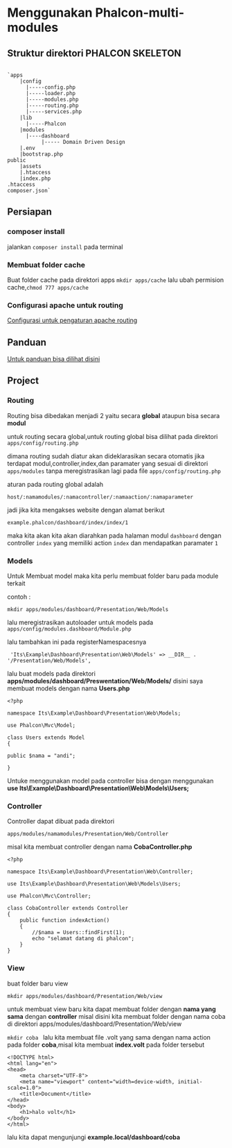 # Menggunakan Phalcon-multi-modules
## Struktur direktori PHALCON SKELETON

```

`apps
    |config
      |-----config.php
      |-----loader.php
      |-----modules.php
      |-----routing.php
      |-----services.php
    |lib
      |-----Phalcon
    |modules
      |----dashboard
           |----- Domain Driven Design
    |.env
    |bootstrap.php
public
    |assets
    |.htaccess
    |index.php
.htaccess
composer.json`

```

## Persiapan

### composer install
jalankan ```composer install``` pada terminal
### Membuat folder cache
Buat folder cache pada direktori apps
``` mkdir apps/cache ```
lalu ubah permision cache,```chmod 777 apps/cache```

### Configurasi apache untuk routing 
<a href="https://medium.com/@sendyivenyulian/cara-mengatasi-error-the-requested-url-was-not-found-apache2-di-linux-981a1b5b2e07">Configurasi untuk pengaturan apache routing</a>

## Panduan 
<a href="https://docs.google.com/document/d/1d7ENZ73SQklmw-sPChPGrMIjGeM-3qLXCtvXpPfXTS8/edit">Untuk panduan bisa dilihat disini</a>
## Project
### Routing
Routing bisa dibedakan menjadi 2 yaitu secara **global** ataupun bisa secara **modul**

untuk routing secara global,untuk routing global bisa dilihat pada direktori
```apps/config/routing.php```

dimana routing sudah diatur akan dideklarasikan secara otomatis jika terdapat modul,controller,index,dan paramater yang sesuai di direktori ```apps/modules``` tanpa meregistrasikan lagi pada file ```apps/config/routing.php```

aturan pada routing global adalah 

```host/:namamodules/:namacontroller/:namaaction/:namaparameter```

jadi jika kita mengakses website dengan alamat berikut

```example.phalcon/dashboard/index/index/1```

maka kita akan kita akan diarahkan pada halaman modul ```dashboard``` dengan controller ```index``` yang memiliki action ```index``` dan mendapatkan paramater ```1```



### Models
Untuk Membuat model maka kita perlu membuat folder baru pada module terkait

contoh :

```mkdir apps/modules/dashboard/Presentation/Web/Models```

lalu meregistrasikan autoloader untuk models pada ```apps/config/modules.dashboard/Module.php```

lalu tambahkan ini pada registerNamespacesnya

``` 'Its\Example\Dashboard\Presentation\Web\Models' => __DIR__ . '/Presentation/Web/Models',```

lalu buat models pada direktori **apps/modules/dashboard/Preswentation/Web/Models/**
disini saya membuat models dengan nama **Users.php**

```
<?php

namespace Its\Example\Dashboard\Presentation\Web\Models;

use Phalcon\Mvc\Model;

class Users extends Model
{

public $nama = "andi";

}

```

Untuke menggunakan model pada controller bisa dengan menggunakan 
**use Its\Example\Dashboard\Presentation\Web\Models\Users;**


### Controller
Controller dapat dibuat pada direktori

```apps/modules/namamodules/Presentation/Web/Controller```

misal kita membuat controller dengan nama **CobaController.php**
```
<?php

namespace Its\Example\Dashboard\Presentation\Web\Controller;

use Its\Example\Dashboard\Presentation\Web\Models\Users;

use Phalcon\Mvc\Controller;

class CobaController extends Controller
{
    public function indexAction()
    {
        //$nama = Users::findFirst(1);
        echo "selamat datang di phalcon";
    }
}
```

### View
buat folder baru  view

```mkdir apps/modules/dashboard/Presentation/Web/view```

untuk membuat view baru kita dapat membuat folder dengan **nama yang sama** dengan **controller**
misal disini kita membuat folder dengan nama coba di direktori apps/modules/dashboard/Presentation/Web/view

```mkdir coba ```
lalu kita membuat file .volt yang sama dengan nama action pada folder **coba**,misal kita membuat **index.volt** pada folder tersebut

```
<!DOCTYPE html>
<html lang="en">
<head>
    <meta charset="UTF-8">
    <meta name="viewport" content="width=device-width, initial-scale=1.0">
    <title>Document</title>
</head>
<body>
    <h1>halo volt</h1>
</body>
</html>
```

lalu kita dapat mengunjungi **example.local/dashboard/coba**
